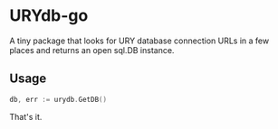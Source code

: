 # URYdb-go

A tiny package that looks for URY database connection URLs in a few places and returns an open sql.DB instance.

## Usage
```go
db, err := urydb.GetDB()
```
That's it.
